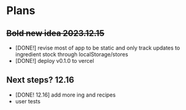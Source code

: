 # Plans

## ~~Bold new idea 2023.12.15~~

- [DONE!] revise most of app to be static and only track updates to ingredient stock through localStorage/stores
- [DONE!] deploy v0.1.0 to vercel

## Next steps? 12.16

- [DONE! 12.16] add more ing and recipes
- user tests
